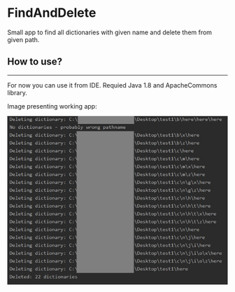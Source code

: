 # FindAndDelete
Small app to find all dictionaries with given name and delete them from given path.

## How to use?
---
For now you can use it from IDE. Requied Java 1.8 and ApacheCommons library.

Image presenting working app:

![Screenshot](/images/screen1.jpg)
